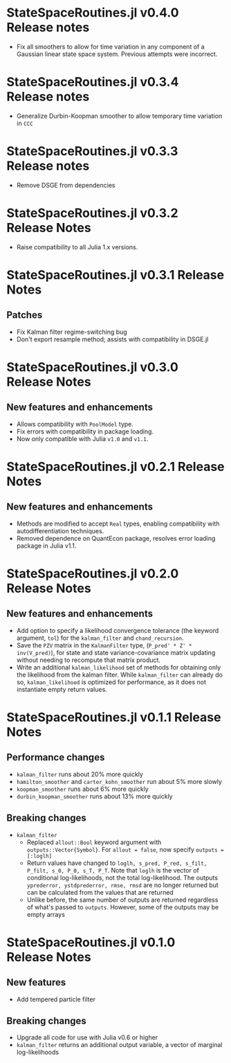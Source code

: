 # StateSpaceRoutines.jl v0.4.0 Release notes
- Fix all smoothers to allow for time variation in any component of a Gaussian linear state space system. Previous attempts were incorrect.

# StateSpaceRoutines.jl v0.3.4 Release notes
- Generalize Durbin-Koopman smoother to allow temporary time variation in `CCC`

# StateSpaceRoutines.jl v0.3.3 Release notes
- Remove DSGE from dependencies

# StateSpaceRoutines.jl v0.3.2 Release Notes
- Raise compatibility to all Julia 1.x versions.

# StateSpaceRoutines.jl v0.3.1 Release Notes

## Patches
- Fix Kalman filter regime-switching bug
- Don't export resample method; assists with compatibility in DSGE.jl

# StateSpaceRoutines.jl v0.3.0 Release Notes

## New features and enhancements
- Allows compatibility with `PoolModel` type.
- Fix errors with compatibility in package loading.
- Now only compatible with Julia `v1.0` and `v1.1`.

# StateSpaceRoutines.jl v0.2.1 Release Notes

## New features and enhancements
- Methods are modified to accept `Real` types, enabling compatibility with autodifferentiation techniques.
- Removed dependence on QuantEcon package, resolves error loading package in Julia v1.1.

# StateSpaceRoutines.jl v0.2.0 Release Notes

## New features and enhancements
- Add option to specify a likelihood convergence tolerance (the keyword argument, `tol`) for the `kalman_filter` and `chand_recursion`.
- Save the `PZV` matrix in the `KalmanFilter` type, (`P_pred' * Z' * inv(V_pred)`), for state and state variance-covariance matrix updating without needing to recompute that matrix product.
- Write an additional `kalman_likelihood` set of methods for obtaining only the likelihood from the kalman filter. While `kalman_filter` can already do so, `kalman_likelihood` is optimized for performance, as it does not instantiate empty return values.

# StateSpaceRoutines.jl v0.1.1 Release Notes

## Performance changes

- `kalman_filter` runs about 20% more quickly
- `hamilton_smoother` and `carter_kohn_smoother` run about 5% more slowly
- `koopman_smoother` runs about 6% more quickly
- `durbin_koopman_smoother` runs about 13% more quickly

## Breaking changes

- `kalman_filter`
  + Replaced `allout::Bool` keyword argument with `outputs::Vector{Symbol}`. For `allout = false`, now specify `outputs = [:loglh]`
  + Return values have changed to `loglh, s_pred, P_red, s_filt, P_filt, s_0, P_0, s_T, P_T`. Note that `loglh` is the vector of conditional log-likelihoods, not the total log-likelihood. The outputs `yprederror, ystdprederror, rmse, rmsd` are no longer returned but can be calculated from the values that are returned
  + Unlike before, the same number of outputs are returned regardless of what's passed to `outputs`. However, some of the outputs may be empty arrays

# StateSpaceRoutines.jl v0.1.0 Release Notes

## New features

- Add tempered particle filter

## Breaking changes

- Upgrade all code for use with Julia v0.6 or higher
- `kalman_filter` returns an additional output variable, a vector of marginal log-likelihoods
